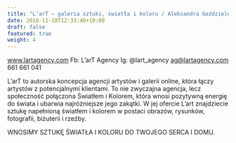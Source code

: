```yaml
---
title: "L’arT – galeria sztuki, światła i koloru / Aleksandra Goździelewska "
date: 2018-11-18T12:33:46+10:00
draft: false
featured: true
weight: 4
---
```

www.lartagency.com
Fb: L’arT Agency
Ig: @lart_agency
ag@lartagency.com
661 661 041

L’arT to autorska koncepcja agencji artystów i galerii online, która łączy artystów z potencjalnymi klientami. To nie zwyczajna agencja, lecz społeczność połączona Światłem i Kolorem, która wnosi pozytywną energię do świata i ubarwia najróżniejsze jego zakątki. W jej ofercie L’art znajdziecie sztukę napełnioną światłem i kolorem w postaci obrazów, rysunków, fotografii, biżuterii i rzeźby.

WNOSIMY SZTUKĘ ŚWIATŁA I KOLORU DO TWOJEGO SERCA I DOMU.


